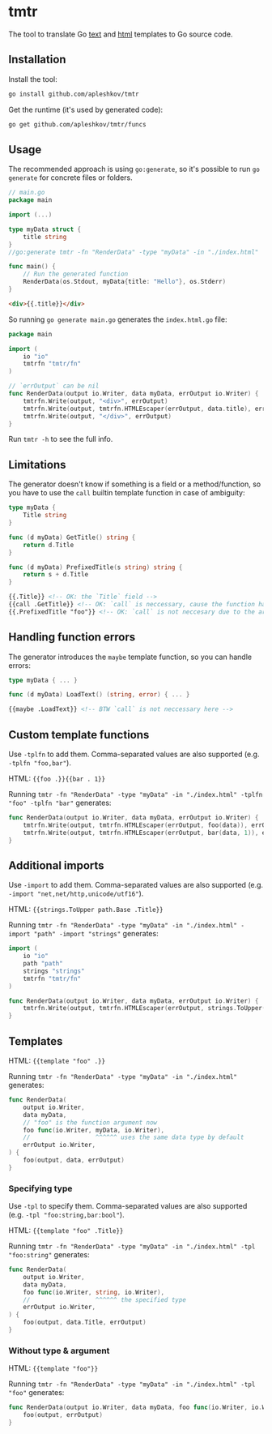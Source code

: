 # tmtr

The tool to translate Go [text](https://pkg.go.dev/text/template) and [html](https://pkg.go.dev/html/template) templates to Go source code.

## Installation

Install the tool:
```sh
go install github.com/apleshkov/tmtr
```

Get the runtime (it's used by generated code):
```sh
go get github.com/apleshkov/tmtr/funcs
```

## Usage

The recommended approach is using `go:generate`, so it's possible to run `go generate` for concrete files or folders.

```go
// main.go
package main

import (...)

type myData struct {
	title string
}
//go:generate tmtr -fn "RenderData" -type "myData" -in "./index.html"

func main() {
	// Run the generated function
	RenderData(os.Stdout, myData{title: "Hello"}, os.Stderr)
}
```

```html
<div>{{.title}}</div>
```

So running `go generate main.go` generates the `index.html.go` file:
```go
package main

import (
	io "io"
	tmtrfn "tmtr/fn"
)

// `errOutput` can be nil
func RenderData(output io.Writer, data myData, errOutput io.Writer) {
	tmtrfn.Write(output, "<div>", errOutput)
	tmtrfn.Write(output, tmtrfn.HTMLEscaper(errOutput, data.title), errOutput)
	tmtrfn.Write(output, "</div>", errOutput)
}
```

Run `tmtr -h` to see the full info.

## Limitations

The generator doesn't know if something is a field or a method/function, so you have to use the `call` builtin template function in case of ambiguity:
```go
type myData {
    Title string
}

func (d myData) GetTitle() string {
    return d.Title
}

func (d myData) PrefixedTitle(s string) string {
    return s + d.Title
}
```

```html
{{.Title}} <!-- OK: the `Title` field -->
{{call .GetTitle}} <!-- OK: `call` is neccessary, cause the function has no arguments -->
{{.PrefixedTitle "foo"}} <!-- OK: `call` is not neccesary due to the argument -->
```

## Handling function errors

The generator introduces the `maybe` template function, so you can handle errors:
```go
type myData { ... }

func (d myData) LoadText() (string, error) { ... }
```

```html
{{maybe .LoadText}} <!-- BTW `call` is not neccessary here -->
```

## Custom template functions

Use `-tplfn` to add them. Comma-separated values are also supported (e.g. `-tplfn "foo,bar"`).

HTML: `{{foo .}}{{bar . 1}}`

Running `tmtr -fn "RenderData" -type "myData" -in "./index.html" -tplfn "foo" -tplfn "bar"` generates:
```go
func RenderData(output io.Writer, data myData, errOutput io.Writer) {
	tmtrfn.Write(output, tmtrfn.HTMLEscaper(errOutput, foo(data)), errOutput)
	tmtrfn.Write(output, tmtrfn.HTMLEscaper(errOutput, bar(data, 1)), errOutput)
}
```

## Additional imports

Use `-import` to add them. Comma-separated values are also supported (e.g. `-import "net,net/http,unicode/utf16"`).

HTML: `{{strings.ToUpper path.Base .Title}}`

Running `tmtr -fn "RenderData" -type "myData" -in "./index.html" -import "path" -import "strings"` generates:
```go
import (
	io "io"
	path "path"
	strings "strings"
	tmtrfn "tmtr/fn"
)

func RenderData(output io.Writer, data myData, errOutput io.Writer) {
	tmtrfn.Write(output, tmtrfn.HTMLEscaper(errOutput, strings.ToUpper(path.Base(data.Title))), errOutput)
}
```

## Templates

HTML: `{{template "foo" .}}`

Running `tmtr -fn "RenderData" -type "myData" -in "./index.html"` generates:

```go
func RenderData(
	output io.Writer, 
	data myData, 
	// "foo" is the function argument now
	foo func(io.Writer, myData, io.Writer), 
    //                  ^^^^^^ uses the same data type by default
	errOutput io.Writer,
) {	
	foo(output, data, errOutput)
}
```

### Specifying type

Use `-tpl` to specify them. Comma-separated values are also supported (e.g. `-tpl "foo:string,bar:bool"`).

HTML: `{{template "foo" .Title}}`

Running `tmtr -fn "RenderData" -type "myData" -in "./index.html" -tpl "foo:string"` generates:

```go
func RenderData(
	output io.Writer, 
	data myData, 
	foo func(io.Writer, string, io.Writer), 
	//                  ^^^^^^ the specified type
	errOutput io.Writer,
) {
	foo(output, data.Title, errOutput)
}
```

### Without type & argument

HTML: `{{template "foo"}}`

Running `tmtr -fn "RenderData" -type "myData" -in "./index.html" -tpl "foo"` generates:

```go
func RenderData(output io.Writer, data myData, foo func(io.Writer, io.Writer), errOutput io.Writer) {
	foo(output, errOutput)
}
```
